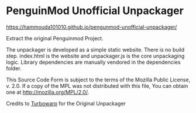 # PenguinMod Unofficial Unpackager

https://hammouda101010.github.io/pengunmod-unofficial-unpackager/

Extract the original Penguinmod Project.

The unpackager is developed as a simple static website. There is no build step. index.html is the website and unpackager.js is the core unpackaging logic. Library dependencies are manually vendored in the dependencies folder.

This Source Code Form is subject to the terms of the Mozilla Public
License, v. 2.0. If a copy of the MPL was not distributed with this
file, You can obtain one at http://mozilla.org/MPL/2.0/.

Credits to [Turbowarp](https://turbowarp.github.io/) for the Original Unpackager

